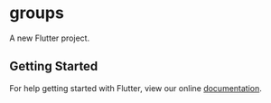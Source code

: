 # groups

A new Flutter project.

## Getting Started

For help getting started with Flutter, view our online
[documentation](http://flutter.io/).
